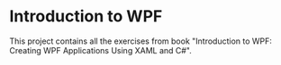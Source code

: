 # Introduction to WPF

This project contains all the exercises from book "Introduction to WPF: Creating WPF Applications Using XAML and C#".
